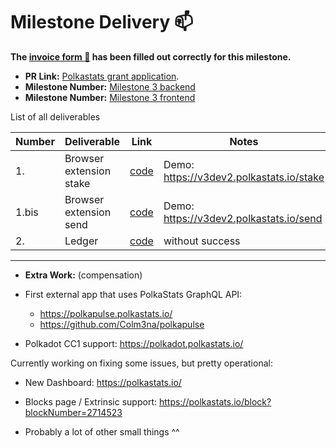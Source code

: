 # Milestone Delivery :mailbox:

**The [invoice form :pencil:](https://forms.gle/8Wx7nxtq8fKrsuEz8) has been filled out correctly for this milestone.**  

* **PR Link:** [Polkastats grant application](https://github.com/w3f/Open-Grants-Program/pull/2). 
* **Milestone Number:** [Milestone 3 backend](https://github.com/Colm3na/polkastats-backend-v3/releases/tag/3.0.0-milestone3)
* **Milestone Number:** [Milestone 3 frontend](https://github.com/Colm3na/polkastats-v3/releases/tag/3.0.0-milestone3)


List of all deliverables 

| Number | Deliverable | Link | Notes |
| ------------- | ------------- | ------------- |------------- |
| 1. | Browser extension stake | [code](https://github.com/Colm3na/polkastats-v3/blob/develop/pages/stake.vue) | Demo: https://v3dev2.polkastats.io/stake |  
| 1.bis | Browser extension send | [code](https://github.com/Colm3na/polkastats-v3/blob/develop/pages/send.vue) | Demo: https://v3dev2.polkastats.io/send | 
| 2. | Ledger | [code](https://github.com/Colm3na/ledger-polkadot-js/blob/master/tests/sign_custom_tx_test.ispec.js) | without success |  


------------------------------
* **Extra Work:**  (compensation) 

- First external app that uses PolkaStats GraphQL API:

    - https://polkapulse.polkastats.io/
    - https://github.com/Colm3na/polkapulse

- Polkadot CC1 support: https://polkadot.polkastats.io/

Currently working on fixing some issues, but pretty operational:

- New Dashboard: https://polkastats.io/

- Blocks page / Extrinsic support: https://polkastats.io/block?blockNumber=2714523

- Probably a lot of other small things ^^